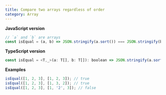```yaml
---
title: Compare two arrays regardless of order
category: Array
---
```


**JavaScript version**

```js
// `a` and `b` are arrays
const isEqual = (a, b) => JSON.stringify(a.sort()) === JSON.stringify(b.sort());
```

**TypeScript version**

```js
const isEqual = <T,_>(a: T[], b: T[]): boolean => JSON.stringify(a.sort()) === JSON.stringify(b.sort());
```

**Examples**

```js
isEqual([1, 2, 3], [1, 2, 3]); // true
isEqual([1, 2, 3], [1, 3, 2]); // true
isEqual([1, 2, 3], [1, '2', 3]); // false
```
